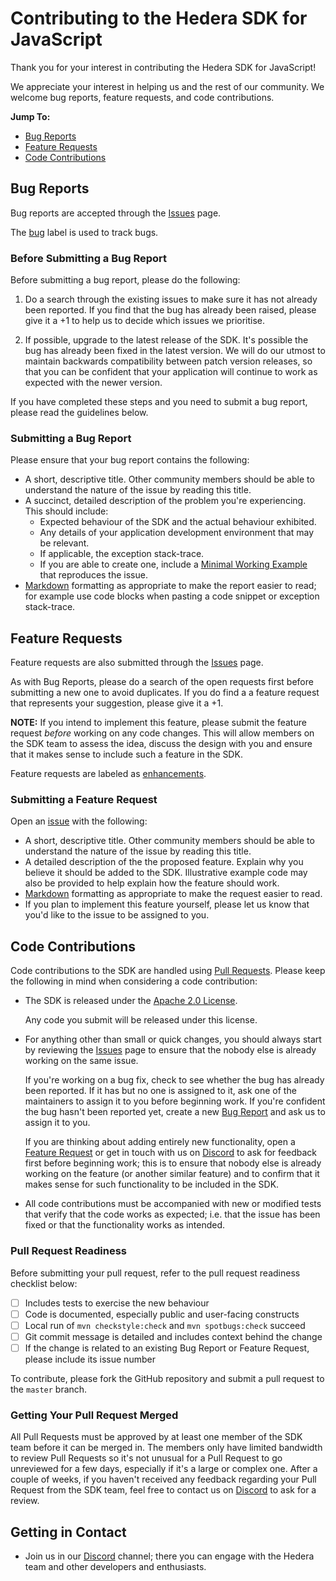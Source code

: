# Contributing to the Hedera SDK for JavaScript

Thank you for your interest in contributing the Hedera SDK for JavaScript!

We appreciate your interest in helping us and the rest of our community. We welcome bug reports, feature requests, and code contributions.

__Jump To:__

* [Bug Reports](#bug-reports)
* [Feature Requests](#feature-requests)
* [Code Contributions](#code-contributions)

## Bug Reports

Bug reports are accepted through the [Issues][issues] page.

The [bug][label-bug] label is used to track bugs.

### Before Submitting a Bug Report

Before submitting a bug report, please do the following:

1. Do a search through the existing issues to make sure it has not already been reported. If you find that the bug has already been raised, please give it a +1 to help us to decide which issues we prioritise.

2. If possible, upgrade to the latest release of the SDK. It's possible the bug has already been fixed in the latest version. We will do our utmost to maintain backwards compatibility between patch version releases, so that you can be confident that your application will continue to work as expected with the newer version.

If you have completed these steps and you need to submit a bug report, please read the guidelines below.

### Submitting a Bug Report

Please ensure that your bug report contains the following:

* A short, descriptive title. Other community members should be able to understand the nature of the issue by reading this title.
* A succinct, detailed description of the problem you're experiencing. This should include:
  * Expected behaviour of the SDK and the actual behaviour exhibited.
  * Any details of your application development environment that may be relevant.
  * If applicable, the exception stack-trace.
  * If you are able to create one, include a [Minimal Working Example][mwe] that reproduces the issue.
* [Markdown][markdown] formatting as appropriate to make the report easier to read; for example use code blocks when pasting a code snippet or exception stack-trace.

## Feature Requests

Feature requests are also submitted through the [Issues][issues] page.

As with Bug Reports, please do a search of the open requests first before submitting a new one to avoid duplicates. If you do find a a feature request that represents your suggestion, please give it a +1.

__NOTE:__ If you intend to implement this feature, please submit the feature request *before* working on any code changes. This will allow members on the SDK team to assess the idea, discuss the design with you and ensure that it makes sense to include such a feature in the SDK.

Feature requests are labeled as [enhancements][label-enhancement].

### Submitting a Feature Request

Open an [issue][issues] with the following:

* A short, descriptive title. Other community members should be able to understand the nature of the issue by reading this title.
* A detailed description of the the proposed feature. Explain why you believe it should be added to the SDK. Illustrative example code may also be provided to help explain how the feature should work.
* [Markdown][markdown] formatting as appropriate to make the request easier to read.
* If you plan to implement this feature yourself, please let us know that you'd like to the issue to be assigned to you.

## Code Contributions

Code contributions to the SDK are handled using [Pull Requests][pull-requests]. Please keep the following in mind when considering a code contribution:

* The SDK is released under the [Apache 2.0 License][license].

   Any code you submit will be released under this license.

* For anything other than small or quick changes, you should always start by reviewing the [Issues][issues] page to ensure that the nobody else is already working on the same issue.

  If you're working on a bug fix, check to see whether the bug has already been reported. If it has but no one is assigned to it, ask one of the maintainers to assign it to you before beginning work. If you're confident the bug hasn't been reported yet, create a new [Bug Report](#bug-reports) and ask us to assign it to you.

  If you are thinking about adding entirely new functionality, open a [Feature Request](#feature-requests) or get in touch with us on [Discord](discord) to ask for feedback first before beginning work; this is to ensure that nobody else is already working on the feature (or another similar feature) and to confirm that it makes sense for such functionality to be included in the SDK.
* All code contributions must be accompanied with new or modified tests that verify that the code works as expected; i.e. that the issue has been fixed or that the functionality works as intended.

### Pull Request Readiness

Before submitting your pull request, refer to the pull request readiness checklist below:

* [ ] Includes tests to exercise the new behaviour
* [ ] Code is documented, especially public and user-facing constructs
* [ ] Local run of `mvn checkstyle:check` and `mvn spotbugs:check` succeed
* [ ] Git commit message is detailed and includes context behind the change
* [ ] If the change is related to an existing Bug Report or Feature Request, please include its issue number

To contribute, please fork the GitHub repository and submit a pull request to the `master` branch.

### Getting Your Pull Request Merged

All Pull Requests must be approved by at least one member of the SDK team before it can be merged in. The members only have limited bandwidth to review Pull Requests so it's not unusual for a Pull Request to go unreviewed for a few days, especially if it's a large or complex one. After a couple of weeks, if you haven't received any feedback regarding your Pull Request from the SDK team, feel free to contact us on [Discord](discord) to ask for a review.

## Getting in Contact

* Join us in our [Discord][discord] channel; there you can engage with the Hedera team and other developers and enthusiasts.

[license]: https://github.com/hashgraph/hedera-sdk-js/blob/master/LICENSE
[mwe]: https://en.wikipedia.org/wiki/Minimal_Working_Example
[markdown]: https://guides.github.com/features/mastering-markdown/
[issues]: https://github.com/hashgraph/hedera-sdk-js/issues
[pull-requests]: https://github.com/hashgraph/hedera-sdk-js/pulls
[label-bug]: https://github.com/hashgraph/hedera-sdk-js/labels/bug
[label-enhancement]: https://github.com/hashgraph/hedera-sdk-js/labels/enhancement
[discord]: https://hedera.com/discord